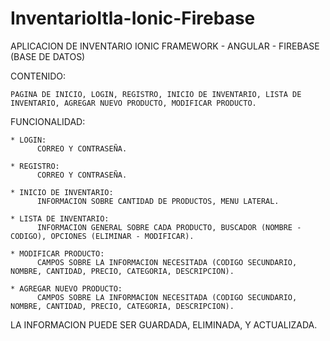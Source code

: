 # InventarioItla-Ionic-Firebase

APLICACION DE INVENTARIO IONIC FRAMEWORK - ANGULAR - FIREBASE (BASE DE DATOS)

CONTENIDO: 
    
    PAGINA DE INICIO, LOGIN, REGISTRO, INICIO DE INVENTARIO, LISTA DE INVENTARIO, AGREGAR NUEVO PRODUCTO, MODIFICAR PRODUCTO.


FUNCIONALIDAD:

    * LOGIN: 
          CORREO Y CONTRASEÑA.
      
    * REGISTRO:
          CORREO Y CONTRASEÑA.

    * INICIO DE INVENTARIO: 
          INFORMACION SOBRE CANTIDAD DE PRODUCTOS, MENU LATERAL.

    * LISTA DE INVENTARIO: 
          INFORMACION GENERAL SOBRE CADA PRODUCTO, BUSCADOR (NOMBRE - CODIGO), OPCIONES (ELIMINAR - MODIFICAR).
          
    * MODIFICAR PRODUCTO: 
          CAMPOS SOBRE LA INFORMACION NECESITADA (CODIGO SECUNDARIO, NOMBRE, CANTIDAD, PRECIO, CATEGORIA, DESCRIPCION).

    * AGREGAR NUEVO PRODUCTO: 
          CAMPOS SOBRE LA INFORMACION NECESITADA (CODIGO SECUNDARIO, NOMBRE, CANTIDAD, PRECIO, CATEGORIA, DESCRIPCION).



LA INFORMACION PUEDE SER GUARDADA, ELIMINADA, Y ACTUALIZADA.
